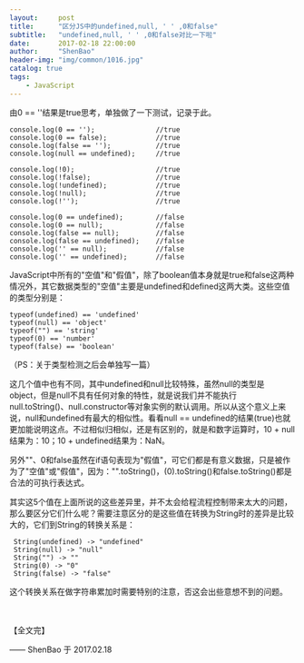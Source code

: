 ```yaml
---
layout:     post
title:      "区分JS中的undefined,null, ' ' ,0和false"
subtitle:   "undefined,null, ' ' ,0和false对比一下啦"
date:       2017-02-18 22:00:00
author:     "ShenBao"
header-img: "img/common/1016.jpg"
catalog: true
tags:
    - JavaScript
---
```


由0 == ''结果是true思考，单独做了一下测试，记录于此。

```
console.log(0 == '');               //true
console.log(0 == false);            //true
console.log(false == '');           //true
console.log(null == undefined);     //true

console.log(!0);                    //true
console.log(!false);                //true
console.log(!undefined);            //true
console.log(!null);                 //true
console.log(!'');                   //true

console.log(0 == undefined);        //false
console.log(0 == null);             //false
console.log(false == null);         //false
console.log(false == undefined);    //false
console.log('' == null);            //false
console.log('' == undefined);       //false
```

JavaScript中所有的"空值"和"假值"，除了boolean值本身就是true和false这两种情况外，其它数据类型的"空值"主要是undefined和defined这两大类。这些空值的类型分别是：

```
typeof(undefined) == 'undefined'
typeof(null) == 'object'
typeof("") == 'string'
typeof(0) == 'number'
typeof(false) == 'boolean'
```

（PS：关于类型检测之后会单独写一篇）

<!--这五个值的共同点是，在if语句中做判断，都会执行false分支。当然从广义上来看，是说明这些数值都是其对应数据类型上的无效值或空值。还有这五个值作!运算，结果全为：true。-->

这几个值中也有不同，其中undefined和null比较特殊，虽然null的类型是object，但是null不具有任何对象的特性，就是说我们并不能执行null.toString()、null.constructor等对象实例的默认调用。所以从这个意义上来说，null和undefined有最大的相似性。看看null == undefined的结果(true)也就更加能说明这点。不过相似归相似，还是有区别的，就是和数字运算时，10 + null结果为：10；10 + undefined结果为：NaN。

另外""、0和false虽然在if语句表现为"假值"，可它们都是有意义数据，只是被作为了"空值"或"假值"，因为："".toString()，(0).toString()和false.toString()都是合法的可执行表达式。

其实这5个值在上面所说的这些差异里，并不太会给程流程控制带来太大的问题，那么要区分它们什么呢？需要注意区分的是这些值在转换为String时的差异是比较大的，它们到String的转换关系是：

```
 String(undefined) -> "undefined"
 String(null) -> "null"
 String("") -> ""
 String(0) -> "0"
 String(false) -> "false"
```

这个转换关系在做字符串累加时需要特别的注意，否这会出些意想不到的问题。










<br/><br/>
【全文完】

—— ShenBao 于 2017.02.18